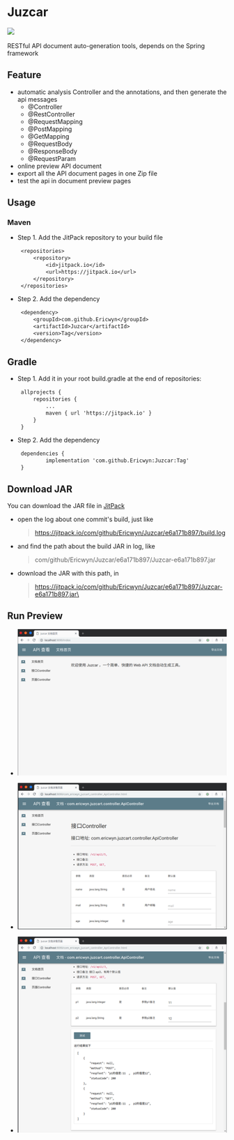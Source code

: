 # Juzcar

[![](https://jitpack.io/v/Ericwyn/Juzcar.svg)](https://jitpack.io/#Ericwyn/Juzcar)

RESTful API document auto-generation tools, depends on the Spring framework

## Feature
 - automatic analysis Controller and the annotations, and then generate the api messages
    - @Controller
    - @RestController
    - @RequestMapping
    - @PostMapping
    - @GetMapping
    - @RequestBody
    - @ResponseBody
    - @RequestParam
 - online preview API document
 - export all the API document pages in one Zip file
 - test the api in document preview pages

## Usage
### Maven
 - Step 1. Add the JitPack repository to your build file
    
        <repositories>
            <repository>
                <id>jitpack.io</id>
                <url>https://jitpack.io</url>
            </repository>
        </repositories>
  
 - Step 2. Add the dependency
        
        <dependency>
            <groupId>com.github.Ericwyn</groupId>
            <artifactId>Juzcar</artifactId>
            <version>Tag</version>
        </dependency>

## Gradle
 - Step 1. Add it in your root build.gradle at the end of repositories:
           
        allprojects {
            repositories {
                ...
                maven { url 'https://jitpack.io' }
            }
        }
 
 - Step 2. Add the dependency
        
        dependencies {
                implementation 'com.github.Ericwyn:Juzcar:Tag'
        }

## Download JAR
You can download the JAR file in [JitPack](https://jitpack.io/#Ericwyn/Juzcar)
 - open the log about one commit's build, just like
    > https://jitpack.io/com/github/Ericwyn/Juzcar/e6a171b897/build.log
 - and find the path about the build JAR in log, like
    > com/github/Ericwyn/Juzcar/e6a171b897/Juzcar-e6a171b897.jar
 - download the JAR with this path, in 
    > https://jitpack.io/com/github/Ericwyn/Juzcar/e6a171b897/Juzcar-e6a171b897.jar\

## Run Preview
 - ![Preview1](preview/preview1.png)
 
 - ![Preview2](preview/preview2.png)
 
 - ![Preview3](preview/preview3.png)